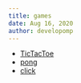 ```yaml
---
title: games
date: Aug 16, 2020
author: developomp
---
```


-   [TicTacToe](/games/tictactoe)
-   [pong](/games/pong)
-   [click](/games/click)
